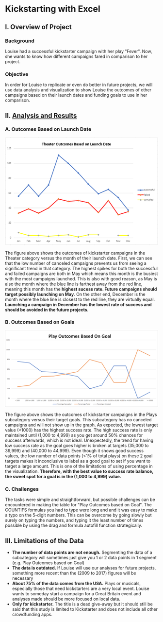 # Kickstarting with Excel

## I. Overview of Project

### Background
Louise had a successful kickstarter campaign with her play "Fever". Now, she wants to know how different campaigns fared in comparison to her project. 

### Objective
In order for Louise to replicate or even do better in future projects, we will use data analysis and visualization to show Louise the outcomes of other campaigns based on their launch dates and funding goals to use in her comparison. 


## II. [Analysis and Results](Kickstarter_Challenge.xlsx)

### A. Outcomes Based on Launch Date
![](Resources/Theater_Outcomes_Vs_Launch.PNG)

The figure above shows the outcomes of kickstarter campaigns in the Theater category versus the month of their launch date. First, we can see that the low number of canceled campaigns prevents us from seeing a significant trend in that category. The highest spikes for both the successful and failed campaigns are both in May which means this month is the busiest with the most campaigns launched. This is also with good reason, as May is also the month where the blue line is farthest away from the red line, meaning this month has the **highest sucess rate. Future campaigns should target possibly launching on May**. On the other end, December is the month where the blue line is closest to the red line, they are virtually equal. **Launching a campaign in December has the lowest rate of success and should be avoided in the future projects**.

### B. Outcomes Based on Goals
![](Resources/Outcomes_Vs_Goals.PNG)

The figure above shows the outcomes of kickstarter campaigns in the Plays subcategory versus their target goals. This subcategory has no canceled campaigns and will not show up in the graph. As expected, the lowest target value (<1000) has the highest success rate. The high success rate is only maintained until (1,000 to 4,999) as you get around 50% chances for success afterwards, which is not ideal. Unexpectedly, the trend for having low success rate as the goal goes higher is broken at targets (35,000 to 39,999) and (40,000 to 44,999). Even though it shows good success values, the low number of data points (<1% of total plays) on these 2 goal targets makes it inconclusive to label as a good goal to set if you want to target a large amount. This is one of the limitations of using percentage in the visualization. **Therefore, with the best value to success rate balance, the sweet spot for a goal is in the (1,000 to 4,999) value.**

### C. Challenges
The tasks were simple and straightforward, but possible challenges can be encountered in making the table for "Play Outcomes based on Goal". The COUNTIFS formulas you had to type were long and and it was easy to make a typo on the 5-digit numbers. This can be overcome by going slowly but surely on typing the numbers, and typing it the least number of times possible by using the drag and formula autofill function strategically.

## III. Limitations of the Data
- **The number of data points are not enough.** Segmenting the data of a subcategory will sometimes just give you 1 or 2 data points in 1 segment (e.g. Play Outcomes based on Goal)
- **The data is outdated.** If Louise will use our analyses for future projects, something more recent than the (2009 to 2017) figures will be necessary
- **About 75% of the data comes from the USA.** Plays or musicals, especially those that need kickstarters are a very local event. Louise wants to someday start a campaign for a Great Britain event and analyses made should be more focused on local data.
- **Only for kickstarter.** The title is a dead give-away but it should still be said that this study is limited to Kickstarter and does not include all other crowdfunding apps.
